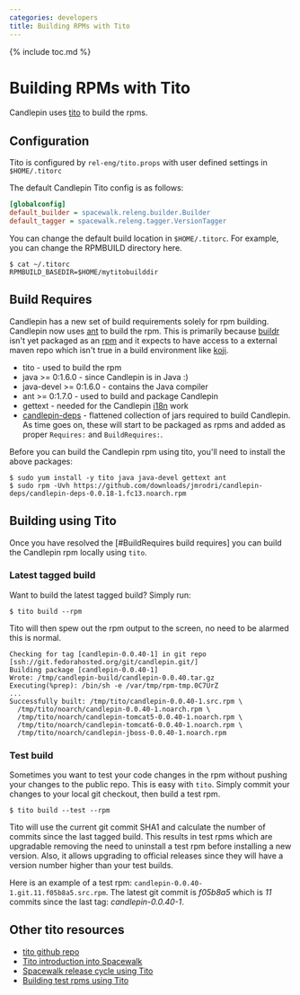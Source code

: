 ```yaml
---
categories: developers
title: Building RPMs with Tito
---
```

{% include toc.md %}

# Building RPMs with Tito
Candlepin uses [tito](http://github.com/dgoodwin/tito/blob/master/README.mkd) to build the rpms.

## Configuration
Tito is configured by `rel-eng/tito.props` with user defined settings in `$HOME/.titorc`

The default Candlepin Tito config is as follows:

```ini
[globalconfig]
default_builder = spacewalk.releng.builder.Builder
default_tagger = spacewalk.releng.tagger.VersionTagger
```

You can change the default build location in `$HOME/.titorc`.
For example, you can change the RPMBUILD directory here.

```console
$ cat ~/.titorc 
RPMBUILD_BASEDIR=$HOME/mytitobuilddir
```

## Build Requires
Candlepin has a new set of build requirements solely for rpm building.
Candlepin now uses [ant](http://ant.apache.org) to build the rpm. This is
primarily because [buildr](http://buildr.apache.org) isn't yet packaged as an
[rpm](http://github.com/jmrodri/zspecs/tree/master/rubygem-buildr) and it
expects to have access to a external maven repo which isn't true in a build
environment like [koji](http://koji.fedoraproject.org/koji/).

 * tito - used to build the rpm
 * java >= 0:1.6.0 - since Candlepin is in Java :)
 * java-devel >= 0:1.6.0 - contains the Java compiler
 * ant >= 0:1.7.0 - used to build and package Candlepin
 * gettext - needed for the Candlepin [i18n](http://en.wikipedia.org/wiki/Internationalization_and_localization) work
 * [candlepin-deps](http://github.com/jmrodri/candlepin-deps/downloads) -
   flattened collection of jars required to build Candlepin. As time goes on,
   these will start to be packaged as rpms and added as proper `Requires:` and
   `BuildRequires:`.

Before you can build the Candlepin rpm using tito, you'll need to install the above packages:

```console
$ sudo yum install -y tito java java-devel gettext ant
$ sudo rpm -Uvh https://github.com/downloads/jmrodri/candlepin-deps/candlepin-deps-0.0.18-1.fc13.noarch.rpm
```

## Building using Tito
Once you have resolved the [#BuildRequires build requires] you can build the Candlepin rpm locally using `tito`.

### Latest tagged build
Want to build the latest tagged build? Simply run:

```console
$ tito build --rpm
```

Tito will then spew out the rpm output to the screen, no need to be alarmed this is normal.

```console
Checking for tag [candlepin-0.0.40-1] in git repo [ssh://git.fedorahosted.org/git/candlepin.git/]
Building package [candlepin-0.0.40-1]
Wrote: /tmp/candlepin-build/candlepin-0.0.40.tar.gz
Executing(%prep): /bin/sh -e /var/tmp/rpm-tmp.0C7UrZ
...
Successfully built: /tmp/tito/candlepin-0.0.40-1.src.rpm \
  /tmp/tito/noarch/candlepin-0.0.40-1.noarch.rpm \
  /tmp/tito/noarch/candlepin-tomcat5-0.0.40-1.noarch.rpm \
  /tmp/tito/noarch/candlepin-tomcat6-0.0.40-1.noarch.rpm \
  /tmp/tito/noarch/candlepin-jboss-0.0.40-1.noarch.rpm
```

### Test build
Sometimes you want to test your code changes in the rpm without pushing your changes to the public repo.
This is easy with `tito`. Simply commit your changes to your local git checkout, then build a test rpm.

```console
$ tito build --test --rpm
```

Tito will use the current git commit SHA1 and calculate the number of commits
since the last tagged build. This results in test rpms which are upgradable
removing the need to uninstall a test rpm before installing a new version.
Also, it allows upgrading to official releases since they will have a version
number higher than your test builds.

Here is an example of a test rpm: `candlepin-0.0.40-1.git.11.f05b8a5.src.rpm`.
The latest git commit is *f05b8a5* which is *11* commits since the last tag:
*candlepin-0.0.40-1*. 

## Other tito resources
 * [tito github repo](http://github.com/dgoodwin/tito)
 * [Tito introduction into Spacewalk](https://fedorahosted.org/spacewalk/wiki/Tito)
 * [Spacewalk release cycle using Tito](https://fedorahosted.org/spacewalk/wiki/ReleaseProcess)
 * [Building test rpms using Tito](https://fedorahosted.org/spacewalk/wiki/GitGuide#BuildingTestRPMs)

